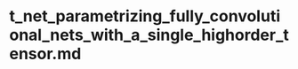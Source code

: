 # t_net_parametrizing_fully_convolutional_nets_with_a_single_highorder_tensor.md

<!-- REFERENCE -->
